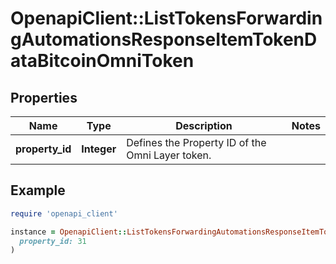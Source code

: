 # OpenapiClient::ListTokensForwardingAutomationsResponseItemTokenDataBitcoinOmniToken

## Properties

| Name | Type | Description | Notes |
| ---- | ---- | ----------- | ----- |
| **property_id** | **Integer** | Defines the Property ID of the Omni Layer token. |  |

## Example

```ruby
require 'openapi_client'

instance = OpenapiClient::ListTokensForwardingAutomationsResponseItemTokenDataBitcoinOmniToken.new(
  property_id: 31
)
```

